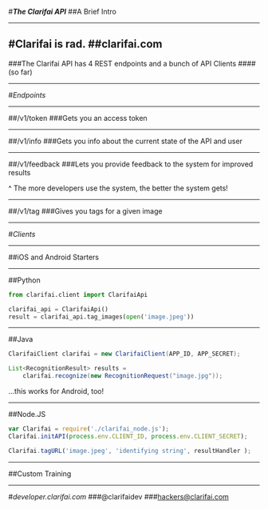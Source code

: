 #__*The Clarifai API*__
##A Brief Intro

---

#Clarifai is rad.
##clarifai.com
---

###The Clarifai API has 4 REST endpoints and a bunch of API Clients
####(so far)

---

#*Endpoints*

---

##/v1/token
###Gets you an access token

---

##/v1/info
###Gets you info about the current state of the API and user

---

##/v1/feedback
###Lets you provide feedback to the system for improved results

^ The more developers use the system, the better the system gets!

---

##/v1/tag
###Gives you tags for a given image

---

#*Clients*

---

##iOS and Android Starters

---

##Python

```python
from clarifai.client import ClarifaiApi

clarifai_api = ClarifaiApi()
result = clarifai_api.tag_images(open('image.jpeg'))
```

---

##Java

```java
ClarifaiClient clarifai = new ClarifaiClient(APP_ID, APP_SECRET);

List<RecognitionResult> results =
    clarifai.recognize(new RecognitionRequest("image.jpg"));
```

...this works for Android, too!

---

##Node.JS

```javascript
var Clarifai = require('./clarifai_node.js');
Clarifai.initAPI(process.env.CLIENT_ID, process.env.CLIENT_SECRET);

Clarifai.tagURL('image.jpeg', 'identifying string', resultHandler );
```

---

##Custom Training

---

#_developer.clarifai.com_
###@clarifaidev
###hackers@clarifai.com
